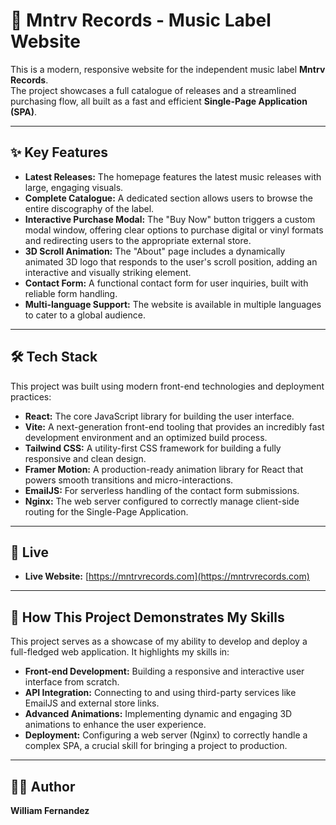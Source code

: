 # 🎵 Mntrv Records - Music Label Website

This is a modern, responsive website for the independent music label **Mntrv Records**.  
The project showcases a full catalogue of releases and a streamlined purchasing flow, all built as a fast and efficient **Single-Page Application (SPA)**.

---

## ✨ Key Features

- **Latest Releases:** The homepage features the latest music releases with large, engaging visuals.  
- **Complete Catalogue:** A dedicated section allows users to browse the entire discography of the label.  
- **Interactive Purchase Modal:** The "Buy Now" button triggers a custom modal window, offering clear options to purchase digital or vinyl formats and redirecting users to the appropriate external store.  
- **3D Scroll Animation:** The "About" page includes a dynamically animated 3D logo that responds to the user's scroll position, adding an interactive and visually striking element.  
- **Contact Form:** A functional contact form for user inquiries, built with reliable form handling.  
- **Multi-language Support:** The website is available in multiple languages to cater to a global audience.  

---

## 🛠️ Tech Stack

This project was built using modern front-end technologies and deployment practices:

- **React:** The core JavaScript library for building the user interface.  
- **Vite:** A next-generation front-end tooling that provides an incredibly fast development environment and an optimized build process.  
- **Tailwind CSS:** A utility-first CSS framework for building a fully responsive and clean design.  
- **Framer Motion:** A production-ready animation library for React that powers smooth transitions and micro-interactions.  
- **EmailJS:** For serverless handling of the contact form submissions.  
- **Nginx:** The web server configured to correctly manage client-side routing for the Single-Page Application.  

---

## 🔗 Live

- **Live Website:** [https://mntrvrecords.com](https://mntrvrecords.com) 

---

## 🎯 How This Project Demonstrates My Skills

This project serves as a showcase of my ability to develop and deploy a full-fledged web application. It highlights my skills in:

- **Front-end Development:** Building a responsive and interactive user interface from scratch.  
- **API Integration:** Connecting to and using third-party services like EmailJS and external store links.  
- **Advanced Animations:** Implementing dynamic and engaging 3D animations to enhance the user experience.  
- **Deployment:** Configuring a web server (Nginx) to correctly handle a complex SPA, a crucial skill for bringing a project to production.  

---

## 👨‍💻 Author

**William Fernandez**